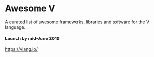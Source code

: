 # Awesome V
A curated list of awesome frameworks, libraries and software for the V language.

#### Launch by mid-June 2019

https://vlang.io/
